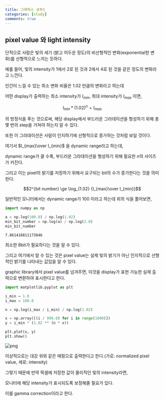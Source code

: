 ```yaml
---
title: 그래픽스 공부1
categories: [study]
comments: true
---
```


## pixel value 와 light intensity

단적으로 사람은 빛의 세기 (밝고 어두운 정도)의 비선형적인 변화(exponential한 변화)를 선형적으로 느끼는 듯하다.

예를 들어, 빛의 intensity가 1에서 2로 된 것과 2에서 4로 된 것을 같은 정도의 변화라고 느낀다.

인간이 느낄 수 있는 최소 변화 비율은 1.02 만큼의 변화라고 하는데

어떤 display가 출력하는 최소 intensity가 $I_{min}$, 최대 intensity가 $I_{max}$ 이면,

$$I_{min} * (1.02)^n = I_{max}$$

의 방정식을 푸는 것으로써, 해당 display에서 부드러운 그라데이션을 형성하기 위해 총 몇 번의 step을 거쳐야 하는지 알 수 있다.

또한 이 그라데이션은 사람이 인지하기에 선형적으로 증가하는 것처럼 보일 것이다.

여기서 $I_{max}\over I_{min}$ 을 dynamic range라고 하는데,

dynamic range가 클 수록, 부드러운 그라데이션을 형성하기 위해 필요한 $n$의 사이즈가 커진다.

그리고 이는 pixel의 밝기를 저장하기 위해서 요구되는 bit의 수가 증가한다는 것을 의미한다.

$$2^{bit number} \ge \log_{1.02} {I_{max}\over I_{min}}$$

일반적인 모니터에서는 dynamic range가 100 이라고 하는데 위의 식을 풀어보면,


```python
import numpy as np

a = np.log(100.0) / np.log(1.02)
min_bit_number = np.log(a) / np.log(2.0)
min_bit_number
```




    7.861418811173846



최소한 8bit가 필요하다는 것을 알 수 있다.

그리고 여기에서 알 수 있는 것은 pixel value는 실제 빛의 밝기가 아닌 인지적으로 선형적인 밝기를 나타내는 값임을 알 수 있다.

graphic library에서 pixel value를 넘겨주면, 이것을 display가 표현 가능한 실제 출력으로 변환하여 표시한다고 한다.


```python
import matplotlib.pyplot as plt

i_min = 1.0
i_max = 100.0

n = np.log(i_max / i_min) / np.log(1.02)

x = np.array([(i / 999.0) for i in range(1000)])
y = i_min * (1.02 ** (n * x))

plt.plot(x, y)
plt.show()
```


    
![png](graphics_note_1_files/graphics_note_1_4_0.png)
    


이상적으로는 대강 위와 같은 매핑으로 출력한다고 한다.(가로: normalized pixel value, 세로: intensity)

그렇기 때문에 만약 픽셀에 저장한 값이 물리적인 빛의 intensity라면,

모니터에 해당 intensity가 표시되도록 보정해줄 필요가 있다.

이를 gamma correction이라고 한다.
